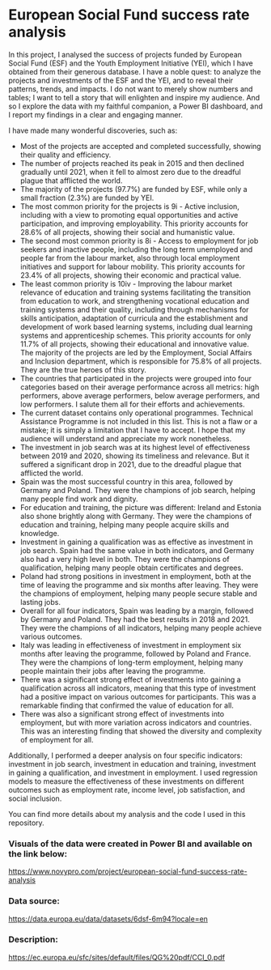 # European Social Fund success rate analysis

In this project, I analysed the success of projects funded by  European Social Fund (ESF) and the Youth Employment Initiative (YEI), which I have obtained from their generous database. I have a noble quest: to analyze the projects and investments of the ESF and the YEI, and to reveal their patterns, trends, and impacts. I do not want to merely show numbers and tables; I want to tell a story that will enlighten and inspire my audience. And so I explore the data with my faithful companion, a Power BI dashboard, and I report my findings in a clear and engaging manner.

I have made many wonderful discoveries, such as:

* Most of the projects are accepted and completed successfully, showing their quality and efficiency.
* The number of projects reached its peak in 2015 and then declined gradually until 2021, when it fell to almost zero due to the dreadful plague that afflicted the world.
* The majority of the projects (97.7%) are funded by ESF, while only a small fraction (2.3%) are funded by YEI.
* The most common priority for the projects is 9i - Active inclusion, including with a view to promoting equal opportunities and active participation, and improving employability. This priority accounts for 28.6% of all projects, showing their social and humanistic value.
* The second most common priority is 8i - Access to employment for job seekers and inactive people, including the long term unemployed and people far from the labour market, also through local employment initiatives and support for labour mobility. This priority accounts for 23.4% of all projects, showing their economic and practical value.
* The least common priority is 10iv - Improving the labour market relevance of education and training systems facilitating the transition from education to work, and strengthening vocational education and training systems and their quality, including through mechanisms for skills anticipation, adaptation of curricula and the establishment and development of work based learning systems, including dual learning systems and apprenticeship schemes. This priority accounts for only 11.7% of all projects, showing their educational and innovative value.
The majority of the projects are led by the Employment, Social Affairs and Inclusion department, which is responsible for 75.8% of all projects. They are the true heroes of this story.
* The countries that participated in the projects were grouped into four categories based on their average performance across all metrics: high performers, above average performers, below average performers, and low performers. I salute them all for their efforts and achievements.
* The current dataset contains only operational programmes. Technical Assistance Programme is not included in this list. This is not a flaw or a mistake; it is simply a limitation that I have to accept. I hope that my audience will understand and appreciate my work nonetheless.
* The investment in job search was at its highest level of effectiveness between 2019 and 2020, showing its timeliness and relevance. But it suffered a significant drop in 2021, due to the dreadful plague that afflicted the world.
* Spain was the most successful country in this area, followed by Germany and Poland. They were the champions of job search, helping many people find work and dignity.
* For education and training, the picture was different: Ireland and Estonia also shone brightly along with Germany. They were the champions of education and training, helping many people acquire skills and knowledge.
* Investment in gaining a qualification was as effective as investment in job search. Spain had the same value in both indicators, and Germany also had a very high level in both. They were the champions of qualification, helping many people obtain certificates and degrees.
* Poland had strong positions in investment in employment, both at the time of leaving the programme and six months after leaving. They were the champions of employment, helping many people secure stable and lasting jobs.
* Overall for all four indicators, Spain was leading by a margin, followed by Germany and Poland. They had the best results in 2018 and 2021. They were the champions of all indicators, helping many people achieve various outcomes.
* Italy was leading in effectiveness of investment in employment six months after leaving the programme, followed by Poland and France. They were the champions of long-term employment, helping many people maintain their jobs after leaving the programme.
* There was a significant strong effect of investments into gaining a qualification across all indicators, meaning that this type of investment had a positive impact on various outcomes for participants. This was a remarkable finding that confirmed the value of education for all.
* There was also a significant strong effect of investments into employment, but with more variation across indicators and countries. This was an interesting finding that showed the diversity and complexity of employment for all.

Additionally, I performed a deeper analysis on four specific indicators: investment in job search, investment in education and training, investment in gaining a qualification, and investment in employment. I used regression models to measure the effectiveness of these investments on different outcomes such as employment rate, income level, job satisfaction, and social inclusion.

You can find more details about my analysis and the code I used in this repository.

### Visuals of the data were created in Power BI and available on the link below:   
https://www.novypro.com/project/european-social-fund-success-rate-analysis

### Data source:   
https://data.europa.eu/data/datasets/6dsf-6m94?locale=en
### Description:   
https://ec.europa.eu/sfc/sites/default/files/QG%20pdf/CCI_0.pdf
